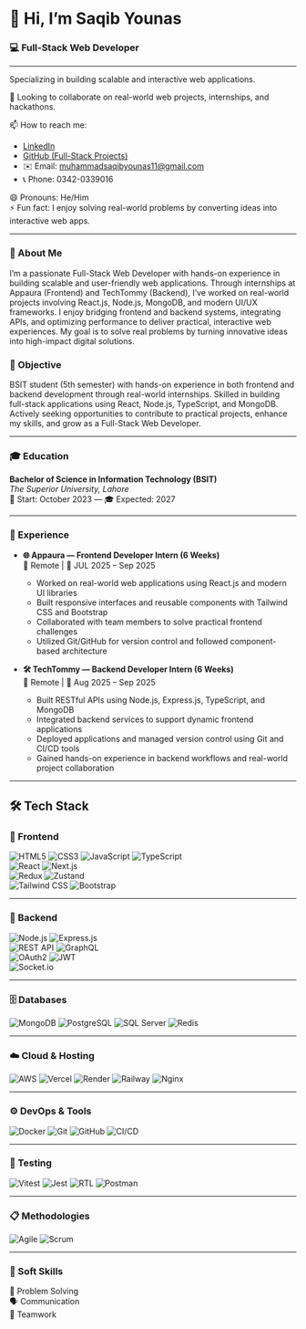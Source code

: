 # 👋 Hi, I’m Saqib Younas

### 💻 Full-Stack Web Developer
--- 
Specializing in building scalable and interactive web applications. 
   
💞️ Looking to collaborate on real-world web projects, internships, and hackathons. 

📫 How to reach me:     
- [LinkedIn](https://www.linkedin.com/in/muhammad-saqib-younas-0123aa329)   
- [GitHub (Full-Stack Projects)](https://github.com/SaqibYounas)  
- ✉️ Email: muhammadsaqibyounas11@gmail.com   
- 📞 Phone: 0342-0339016   

😄 Pronouns: He/Him  
⚡ Fun fact: I enjoy solving real-world problems by converting ideas into interactive web apps.

---

### 👤 About Me

I’m a passionate Full-Stack Web Developer with hands-on experience in building scalable and user-friendly web applications. Through internships at Appaura (Frontend) and TechTommy (Backend), I’ve worked on real-world projects involving React.js, Node.js, MongoDB, and modern UI/UX frameworks. I enjoy bridging frontend and backend systems, integrating APIs, and optimizing performance to deliver practical, interactive web experiences. My goal is to solve real problems by turning innovative ideas into high-impact digital solutions.

### 🎯 Objective  

BSIT student (5th semester) with hands-on experience in both frontend and backend development through real-world internships. Skilled in building full-stack applications using React, Node.js, TypeScript, and MongoDB. Actively seeking opportunities to contribute to practical projects, enhance my skills, and grow as a Full-Stack Web Developer.

---

### 🎓 Education

**Bachelor of Science in Information Technology (BSIT)**  
*The Superior University, Lahore*  
📅 Start: October 2023 — 🎓 Expected: 2027  

--- 

### 💼 Experience

- **🌐 Appaura — Frontend Developer Intern (6 Weeks)**  
  📍 Remote | 📅 JUL 2025 – Sep 2025  
  - Worked on real-world web applications using React.js and modern UI libraries  
  - Built responsive interfaces and reusable components with Tailwind CSS and Bootstrap  
  - Collaborated with team members to solve practical frontend challenges  
  - Utilized Git/GitHub for version control and followed component-based architecture  

- **🛠️ TechTommy — Backend Developer Intern (6 Weeks)**  
  📍 Remote | 📅 Aug 2025 – Sep 2025  
  - Built RESTful APIs using Node.js, Express.js, TypeScript, and MongoDB  
  - Integrated backend services to support dynamic frontend applications  
  - Deployed applications and managed version control using Git and CI/CD tools  
  - Gained hands-on experience in backend workflows and real-world project collaboration

---

## 🛠️ Tech Stack

### 🎨 Frontend  
![HTML5](https://img.shields.io/badge/HTML5-E34F26?logo=html5&logoColor=white)
![CSS3](https://img.shields.io/badge/CSS3-1572B6?logo=css3&logoColor=white)
![JavaScript](https://img.shields.io/badge/JavaScript-F7DF1E?logo=javascript&logoColor=black)
![TypeScript](https://img.shields.io/badge/TypeScript-3178C6?logo=typescript&logoColor=white)  
![React](https://img.shields.io/badge/React-20232A?logo=react&logoColor=61DAFB)
![Next.js](https://img.shields.io/badge/Next.js-000000?logo=nextdotjs&logoColor=white)  
![Redux](https://img.shields.io/badge/Redux-764ABC?logo=redux&logoColor=white)
![Zustand](https://img.shields.io/badge/Zustand-000000?logo=zustand&logoColor=white)  
![Tailwind CSS](https://img.shields.io/badge/TailwindCSS-06B6D4?logo=tailwindcss&logoColor=white)
![Bootstrap](https://img.shields.io/badge/Bootstrap-7952B3?logo=bootstrap&logoColor=white)

---

### 🔧 Backend  
![Node.js](https://img.shields.io/badge/Node.js-339933?logo=nodedotjs&logoColor=white)
![Express.js](https://img.shields.io/badge/Express.js-000000?logo=express&logoColor=white)  
![REST API](https://img.shields.io/badge/REST_API-FF69B4?logo=api&logoColor=white)
![GraphQL](https://img.shields.io/badge/GraphQL-E10098?logo=graphql&logoColor=white)  
![OAuth2](https://img.shields.io/badge/OAuth2.0-0066A1?logo=auth0&logoColor=white)
![JWT](https://img.shields.io/badge/JWT-000000?logo=jsonwebtokens&logoColor=white)  
![Socket.io](https://img.shields.io/badge/Socket.io-010101?logo=socket.io&logoColor=white)

---

### 🗄️ Databases  
![MongoDB](https://img.shields.io/badge/MongoDB-47A248?logo=mongodb&logoColor=white)
![PostgreSQL](https://img.shields.io/badge/PostgreSQL-4169E1?logo=postgresql&logoColor=white)
![SQL Server](https://img.shields.io/badge/SQL_Server-CC2927?logo=microsoftsqlserver&logoColor=white)
![Redis](https://img.shields.io/badge/Redis-DC382D?logo=redis&logoColor=white)

---
### ☁️ Cloud & Hosting
![AWS](https://img.shields.io/badge/AWS-232F3E?logo=amazonaws&logoColor=white)
![Vercel](https://img.shields.io/badge/Vercel-000000?logo=vercel&logoColor=white)
![Render](https://img.shields.io/badge/Render-0099FF?logo=render&logoColor=white)
![Railway](https://img.shields.io/badge/Railway-000000?logo=railway&logoColor=white)
![Nginx](https://img.shields.io/badge/Nginx-009639?logo=nginx&logoColor=white)

---

### ⚙️ DevOps & Tools  
![Docker](https://img.shields.io/badge/Docker-2496ED?logo=docker&logoColor=white)
![Git](https://img.shields.io/badge/Git-F05032?logo=git&logoColor=white)
![GitHub](https://img.shields.io/badge/GitHub-181717?logo=github&logoColor=white)
![CI/CD](https://img.shields.io/badge/GitHub_Actions-2088FF?logo=githubactions&logoColor=white)

---

### 🧪 Testing  
![Vitest](https://img.shields.io/badge/Vitest-6E9F18?logo=vitest&logoColor=white)
![Jest](https://img.shields.io/badge/Jest-C21325?logo=jest&logoColor=white)
![RTL](https://img.shields.io/badge/React_Testing_Library-E33332?logo=testinglibrary&logoColor=white)
![Postman](https://img.shields.io/badge/Postman-FF6C37?logo=postman&logoColor=white)

---

### 📋 Methodologies  
![Agile](https://img.shields.io/badge/Agile-FCA121?logo=agile&logoColor=black)
![Scrum](https://img.shields.io/badge/Scrum-6DB33F?logo=scrum&logoColor=white)

---

### 🤝 Soft Skills  
🧠 Problem Solving  
🗣️ Communication  
🤝 Teamwork
